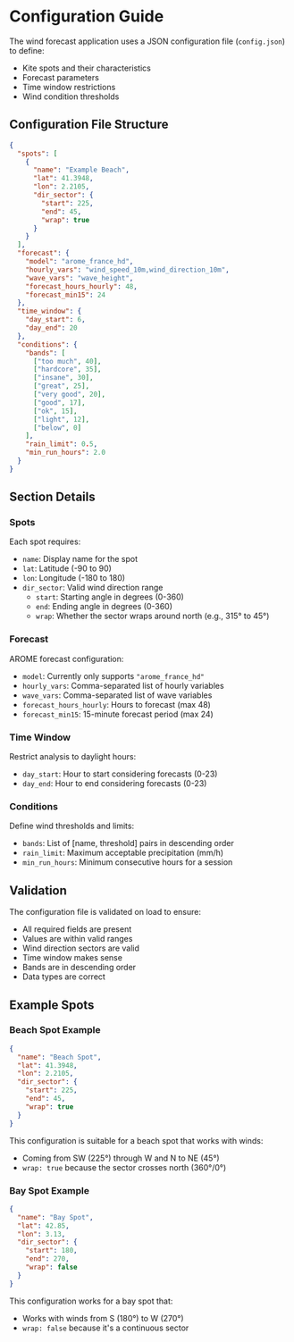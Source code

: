 # Configuration Guide

The wind forecast application uses a JSON configuration file (`config.json`) to define:
- Kite spots and their characteristics
- Forecast parameters
- Time window restrictions
- Wind condition thresholds

## Configuration File Structure

```json
{
  "spots": [
    {
      "name": "Example Beach",
      "lat": 41.3948,
      "lon": 2.2105,
      "dir_sector": {
        "start": 225,
        "end": 45,
        "wrap": true
      }
    }
  ],
  "forecast": {
    "model": "arome_france_hd",
    "hourly_vars": "wind_speed_10m,wind_direction_10m",
    "wave_vars": "wave_height",
    "forecast_hours_hourly": 48,
    "forecast_min15": 24
  },
  "time_window": {
    "day_start": 6,
    "day_end": 20
  },
  "conditions": {
    "bands": [
      ["too much", 40],
      ["hardcore", 35],
      ["insane", 30],
      ["great", 25],
      ["very good", 20],
      ["good", 17],
      ["ok", 15],
      ["light", 12],
      ["below", 0]
    ],
    "rain_limit": 0.5,
    "min_run_hours": 2.0
  }
}
```

## Section Details

### Spots
Each spot requires:
- `name`: Display name for the spot
- `lat`: Latitude (-90 to 90)
- `lon`: Longitude (-180 to 180)
- `dir_sector`: Valid wind direction range
  - `start`: Starting angle in degrees (0-360)
  - `end`: Ending angle in degrees (0-360)
  - `wrap`: Whether the sector wraps around north (e.g., 315° to 45°)

### Forecast
AROME forecast configuration:
- `model`: Currently only supports `"arome_france_hd"`
- `hourly_vars`: Comma-separated list of hourly variables
- `wave_vars`: Comma-separated list of wave variables
- `forecast_hours_hourly`: Hours to forecast (max 48)
- `forecast_min15`: 15-minute forecast period (max 24)

### Time Window
Restrict analysis to daylight hours:
- `day_start`: Hour to start considering forecasts (0-23)
- `day_end`: Hour to end considering forecasts (0-23)

### Conditions
Define wind thresholds and limits:
- `bands`: List of [name, threshold] pairs in descending order
- `rain_limit`: Maximum acceptable precipitation (mm/h)
- `min_run_hours`: Minimum consecutive hours for a session

## Validation

The configuration file is validated on load to ensure:
- All required fields are present
- Values are within valid ranges
- Wind direction sectors are valid
- Time window makes sense
- Bands are in descending order
- Data types are correct

## Example Spots

### Beach Spot Example
```json
{
  "name": "Beach Spot",
  "lat": 41.3948,
  "lon": 2.2105,
  "dir_sector": {
    "start": 225,
    "end": 45,
    "wrap": true
  }
}
```
This configuration is suitable for a beach spot that works with winds:
- Coming from SW (225°) through W and N to NE (45°)
- `wrap: true` because the sector crosses north (360°/0°)

### Bay Spot Example
```json
{
  "name": "Bay Spot",
  "lat": 42.85,
  "lon": 3.13,
  "dir_sector": {
    "start": 180,
    "end": 270,
    "wrap": false
  }
}
```
This configuration works for a bay spot that:
- Works with winds from S (180°) to W (270°)
- `wrap: false` because it's a continuous sector
